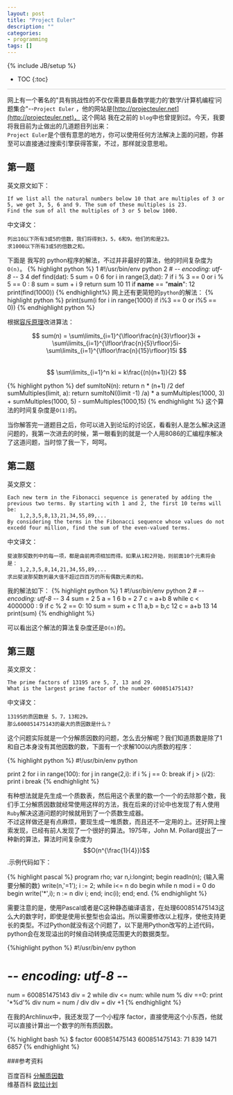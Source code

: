 ```yaml
---
layout: post
title: "Project Euler"
description: ""
categories: 
- programming
tags: []
---
```

{% include JB/setup %}
* TOC
{:toc}
<div style="border-bottom: 1px solid #ccc;line-height: 1.3em;"></div>

网上有一个著名的"具有挑战性的不仅仅需要具备数学能力的‘数学/计算机编程’问题集合"--`Project Euler` ，他的网站是[http://projecteuler.net](http://projecteuler.net)， 这个网站 我在之前的 `blog`中也曾提到过。今天，我要将我目前为止做出的几道题目列出来：    
  `Project Euler`是个很有意思的地方，你可以使用任何方法解决上面的问题，你甚至可以直接通过搜索引擎获得答案，不过，那样就没意思啦。

## 第一题
英文原文如下：

    If we list all the natural numbers below 10 that are multiples of 3 or 5, we get 3, 5, 6 and 9. The sum of these multiples is 23.
    Find the sum of all the multiples of 3 or 5 below 1000.

中文译文：

    列出10以下所有3或5的倍数，我们将得到3，5，6和9。他们的和是23。
    求1000以下所有3或5的倍数之和。


下面是 我写的 python程序的解法，不过并非最好的算法，他的时间复杂度为`O(n)`。
{% highlight python %}
  1 #!/usr/bin/env python
  2 # -*- encoding: utf-8 -*-
  3 
  4 def find(dat):
  5     sum = 0
  6     for i in range(3,dat):
  7         if i % 3 == 0 or i % 5 == 0 :
  8             sum = sum + i
  9     return sum
 10 
 11 if __name__ == "__main__":
 12     print(find(1000))
{% endhighlight%}
网上还有更简短的`python`的解法：
{% highlight python %}
 print(sum(i for i in range(1000) if i%3 == 0 or i%5 == 0))
{% endhighlight python %}

根据[容斥原理](http://zh.wikipedia.org/wiki/%E5%AE%B9%E6%96%A5%E5%8E%9F%E7%90%86)改进算法：
 
$$ sum(n) = \sum\limits_{i=1}^{\lfloor\frac{n}{3}\rfloor}3i + \sum\limits_{i=1}^{\lfloor\frac{n}{5}\rfloor}5i-\sum\limits_{i=1}^{\lfloor\frac{n}{15}\rfloor}15i $$    
$$ \sum\limits_{i=1}^n ki = k\frac{(n)(n+1)}{2} $$
 
 {% highlight python %}
 def sumltoN(n):
    return n * (n+1) /2
 def sumMultiples(limit, a):
    return sumltoN((limit -1) /a) * a
 sumMultiples(1000, 3) + sumMultiples(1000, 5) - sumMultiples(1000,15)
 {% endhighlight %}
 这个算法的时间复杂度是`O(1)`的。
 
 当你解答完一道题目之后，你可以进入到论坛的讨论区，看看别人是怎么解决这道问题的，我第一次进去的时候，第一眼看到的就是一个人用8086的汇编程序解决了这道问题，当时惊了我一下，呵呵。

## 第二题

英文原文：
    
    Each new term in the Fibonacci sequence is generated by adding the previous two terms. By starting with 1 and 2, the first 10 terms will be:
        1,2,3,5,8,13,21,34,55,89,...
    By considering the terms in the Fibonacci sequence whose values do not excedd four million, find the sum of the even-valued terms.

中文译文：
    
    斐波那契数列中的每一项，都是由前两项相加而得。如果从1和2开始，则前面10个元素将会是：
        1,2,3,5,8,14,21,34,55,89,...
    求出斐波那契数列最大值不超过四百万的所有偶数元素的和。
    
我的解法如下：
{% highlight python %}
 1 #!/usr/bin/env python
 2 # -*- encoding: utf-8 -*-
 3 
 4 sum = 2
 5 a = 1
 6 b = 2
 7 c = a+b
 8 while c < 4000000 :
 9     if c % 2 == 0:
10         sum = sum + c
11     a,b = b,c
12     c = a+b
13 
14 print(sum)
{% endhighlight %}

可以看出这个解法的算法复杂度还是`O(n)`的。


## 第三题

英文原文：

    The prime factors of 13195 are 5, 7, 13 and 29.
    What is the largest prime factor of the number 600851475143?
    
中文译文：

    13195的质因数是 5，7，13和29。
    那么600851475143的最大的质因数是什么？

这个问题实际就是一个分解质因数的问题，怎么去分解呢？我们知道质数是除了1和自己本身没有其他因数的数，下面有一个求解100以内质数的程序：

{% highlight python %}
#!/usr/bin/env python

print 2
for i in range(100):
    for j in range(2,i):
        if i % j == 0:
            break
        if j > (i/2):
            print i
            break
{% endhighlight %}

有种想法就是先生成一个质数表，然后用这个表里的数一个一个的去除那个数，我们手工分解质因数就经常使用这样的方法，我在后来的讨论中也发现了有人使用`Ruby`解决这道问题的时候就用到了一个质数生成器。    
不过这样做还是有点麻烦，要现生成一堆质数，而且还不一定用的上。还好网上搜索发现，已经有前人发现了一个很好的算法。1975年，John M. Pollard提出了一种新的算法，算法时间复杂度为$$O(n^{\frac{1}{4}})$$.示例代码如下：

{% highlight pascal %}
program rho;
var
n,i:longint;
begin
 readln(n); {输入需要分解的数}
 write(n,'=1');
 i := 2;
 while i<= n do
     begin
        while n mod i = 0 do
            begin
                write('*',i);
                n := n div i;
            end;
         inc(i);
     end;
end.
{% endhighlight %}

需要注意的是，使用Pascal或者是C这种静态编译语言，在处理600851475143这么大的数字时，即使是使用长整型也会溢出。所以需要修改以上程序，使他支持更长的类型。不过Python就没有这个问题了，以下是用Python改写的上述代码，python会在发现溢出的时候自动转换成范围更大的数据类型。

{%highlight python %}
#!/usr/bin/env python
# -*- encoding: utf-8 -*-

num = 600851475143
div = 2
while div <= num:
    while num \% div ==0:
        print '*\%d'\% div
        num = num / div
    div = div +1
{% endhighlight %}

在我的Archlinux中，我还发现了一个小程序 factor，直接使用这个小东西，他就可以直接计算出一个数字的所有质因数。

{% highlight bash %}
$ factor 600851475143
600851475143: 71 839 1471 6857
{% endhighlight %} 

###参考资料

百度百科 [分解质因数](http://baike.baidu.com/view/832102.htm)    
维基百科 [欧拉计划](http://zh.wikipedia.org/wiki/%E6%AC%A7%E6%8B%89%E8%AE%A1%E5%88%92)
